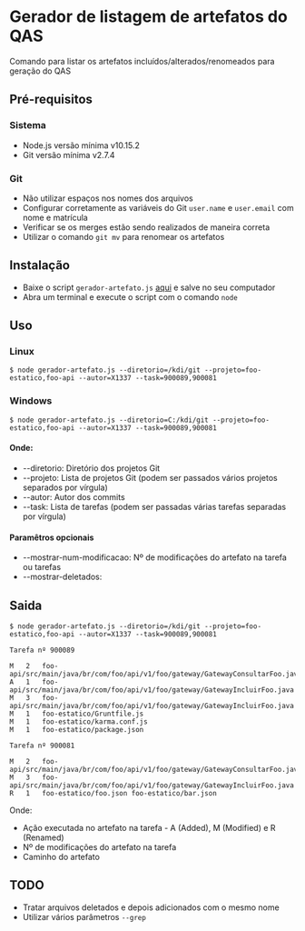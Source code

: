 # Gerador de listagem de artefatos do QAS

Comando para listar os artefatos incluídos/alterados/renomeados para geração do QAS

## Pré-requisitos 

### Sistema

- Node.js versão mínima v10.15.2
- Git versão mínima v2.7.4

### Git

- Não utilizar espaços nos nomes dos arquivos
- Configurar corretamente as variáveis do Git `user.name` e `user.email` com nome e matrícula
- Verificar se os merges estão sendo realizados de maneira correta
- Utilizar o comando `git mv` para renomear os artefatos

## Instalação

- Baixe o script `gerador-artefato.js` [aqui](https://raw.githubusercontent.com/diegomdrs/gerador-lista-artefato-qas/master/gerador-artefato.js) e salve no seu computador
- Abra um terminal e execute o script com o comando `node`

## Uso

### Linux

``` console
$ node gerador-artefato.js --diretorio=/kdi/git --projeto=foo-estatico,foo-api --autor=X1337 --task=900089,900081
```

### Windows

``` console
$ node gerador-artefato.js --diretorio=C:/kdi/git --projeto=foo-estatico,foo-api --autor=X1337 --task=900089,900081
```

#### Onde:

- --diretorio: Diretório dos projetos Git
- --projeto: Lista de projetos Git (podem ser passados vários projetos separados por vírgula)
- --autor: Autor dos commits
- --task: Lista de tarefas (podem ser passadas várias tarefas separadas por vírgula)

#### Paramêtros opcionais

- --mostrar-num-modificacao: Nº de modificações do artefato na tarefa ou tarefas
- --mostrar-deletados: 

## Saida

``` console
$ node gerador-artefato.js --diretorio=/kdi/git --projeto=foo-estatico,foo-api --autor=X1337 --task=900089,900081

Tarefa nº 900089

M   2   foo-api/src/main/java/br/com/foo/api/v1/foo/gateway/GatewayConsultarFoo.java
A   1   foo-api/src/main/java/br/com/foo/api/v1/foo/gateway/GatewayIncluirFoo.java
M   3   foo-api/src/main/java/br/com/foo/api/v1/foo/gateway/GatewayIncluirFoo.java
M   1   foo-estatico/Gruntfile.js
M   1   foo-estatico/karma.conf.js
M   1   foo-estatico/package.json

Tarefa nº 900081

M   2   foo-api/src/main/java/br/com/foo/api/v1/foo/gateway/GatewayConsultarFoo.java
M   3   foo-api/src/main/java/br/com/foo/api/v1/foo/gateway/GatewayIncluirFoo.java
R   1   foo-estatico/foo.json foo-estatico/bar.json

```
Onde:

- Ação executada no artefato na tarefa - A (Added), M (Modified) e R (Renamed)
- Nº de modificações do artefato na tarefa
- Caminho do artefato

## TODO

- Tratar arquivos deletados e depois adicionados com o mesmo nome
- Utilizar vários parâmetros `--grep`
